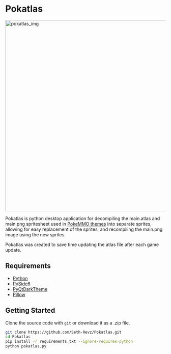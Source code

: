Pokatlas
==========  

<img alt='pokatlas_img' width=600 src='https://github.com/Seth-Revz/Pokatlas/blob/main/.github/pokatlas.png'>  

Pokatlas is python desktop application for decompiling the main.atlas and main.png spritesheet used in [PokeMMO themes](https://forums.pokemmo.com/index.php?/forum/33-client-customization/) into separate sprites, allowing for easy replacement of the sprites, and recompiling the main.png image using the new sprites.  

Pokatlas was created to save time updating the atlas file after each game update.

## Requirements  

- [Python](https://www.python.org/downloads/)  
- [PySide6](https://pypi.org/project/PySide6/)  
- [PyQtDarkTheme](https://pypi.org/project/pyqtdarktheme/)  
- [Pillow](https://pypi.org/project/pillow/)  

## Getting Started  

Clone the source code with `git` or download it as a .zip file.  

```bash
git clone https://github.com/Seth-Revz/Pokatlas.git
cd Pokatlas
pip install -r requirements.txt --ignore-requires-python
python pokatlas.py
```  